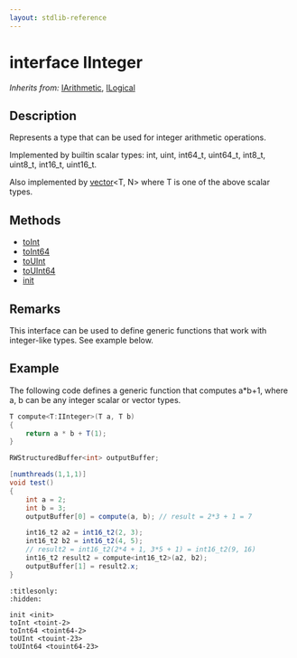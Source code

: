 ```yaml
---
layout: stdlib-reference
---
```


# interface IInteger

*Inherits from:* [IArithmetic](../interfaces/iarithmetic-01/index), [ILogical](../interfaces/ilogical-01/index)

## Description

Represents a type that can be used for integer arithmetic operations.

Implemented by builtin scalar types: <span class='code'><span class="code_keyword">int</span></span>, <span class='code'><span class="code_keyword">uint</span></span>, <span class='code'>int64_t</span>, <span class='code'>uint64_t</span>, <span class='code'>int8_t</span>, <span class='code'>uint8_t</span>, <span class='code'>int16_t</span>, <span class='code'>uint16_t</span>.

Also implemented by <span class='code'><a href="../types/vector/index" class="code_type">vector</a>&lt;T, N&gt;</span> where <span class='code'>T</span> is one of the above scalar types.


## Methods

* [toInt](../toint-2)
* [toInt64](../toint64-2)
* [toUInt](../touint-23)
* [toUInt64](../touint64-23)
* [init](../init)

## Remarks

This interface can be used to define generic functions that work with integer-like types. See example below.

## Example

The following code defines a generic function that computes <span class='code'>a*b+1</span>, where <span class='code'>a</span>, <span class='code'>b</span> can be any integer scalar or vector types.
```csharp
T compute<T:IInteger>(T a, T b)
{
    return a * b + T(1);
}

RWStructuredBuffer<int> outputBuffer;

[numthreads(1,1,1)]
void test()
{
    int a = 2;
    int b = 3;
    outputBuffer[0] = compute(a, b); // result = 2*3 + 1 = 7

    int16_t2 a2 = int16_t2(2, 3);
    int16_t2 b2 = int16_t2(4, 5);
    // result2 = int16_t2(2*4 + 1, 3*5 + 1) = int16_t2(9, 16)
    int16_t2 result2 = compute<int16_t2>(a2, b2);
    outputBuffer[1] = result2.x;
}
```



```{toctree}
:titlesonly:
:hidden:

init <init>
toInt <toint-2>
toInt64 <toint64-2>
toUInt <touint-23>
toUInt64 <touint64-23>
```
